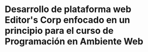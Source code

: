 # Desarrollo de plataforma web Editor's Corp enfocado en un principio para el curso de Programación en Ambiente Web
